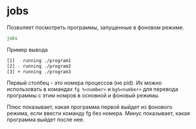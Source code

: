 # jobs
Позволяет посмотреть программы, запущенные в фоновом режиме.

```bash
jobs
```

Пример вывода
```bash
[1]   running ./program1
[2] - running ./program2
[3] + running ./program3
```
Первый столбец - это номера процессов (не pid). Их можно использовать в командах `fg %<number>`  и `bg%<number>` для перевода программы с этим номров в основной и фоновый режимы.

Плюс показывает, какая программа первой выйдет из фонового режима, если ввести команду fg без номера. Минус показывает, какая программа выйдет после нее.
